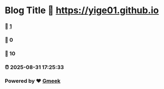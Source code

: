 # Blog Title :link: https://yige01.github.io 
### :page_facing_up: [1](https://yige01.github.io/tag.html) 
### :speech_balloon: 0 
### :hibiscus: 10 
### :alarm_clock: 2025-08-31 17:25:33 
### Powered by :heart: [Gmeek](https://github.com/Meekdai/Gmeek)
